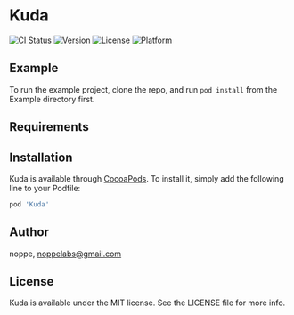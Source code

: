 # Kuda

[![CI Status](https://img.shields.io/travis/noppe/Kuda.svg?style=flat)](https://travis-ci.org/noppe/Kuda)
[![Version](https://img.shields.io/cocoapods/v/Kuda.svg?style=flat)](https://cocoapods.org/pods/Kuda)
[![License](https://img.shields.io/cocoapods/l/Kuda.svg?style=flat)](https://cocoapods.org/pods/Kuda)
[![Platform](https://img.shields.io/cocoapods/p/Kuda.svg?style=flat)](https://cocoapods.org/pods/Kuda)

## Example

To run the example project, clone the repo, and run `pod install` from the Example directory first.

## Requirements

## Installation

Kuda is available through [CocoaPods](https://cocoapods.org). To install
it, simply add the following line to your Podfile:

```ruby
pod 'Kuda'
```

## Author

noppe, noppelabs@gmail.com

## License

Kuda is available under the MIT license. See the LICENSE file for more info.
